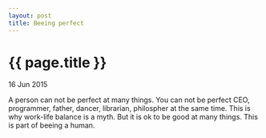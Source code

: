 ```yaml
---
layout: post
title: Beeing perfect
---
```


{{ page.title }}
================

<p class="meta">16 Jun 2015</p>

A person can not be perfect at many things. You can not be perfect CEO, programmer, father, dancer,
librarian, philospher at the same time. This is why work-life balance is a myth.
But it is ok to be good at many things. This is part of beeing a human.